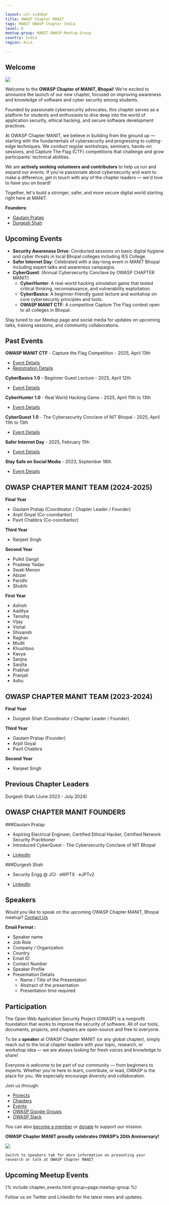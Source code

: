 ```yaml
---

layout: col-sidebar  
title: OWASP Chapter MANIT  
tags: MANIT OWASP Chapter India  
level: 6  
meetup-group: MANIT-OWASP-Meetup-Group  
country: India  
region: Asia  

---
```


## Welcome  

<img src="assets/images/logo/owasp_manit_logo.png">  

Welcome to the **OWASP Chapter of MANIT, Bhopal**! We're excited to announce the launch of our new chapter, focused on improving awareness and knowledge of software and cyber security among students.  

Founded by passionate cybersecurity advocates, this chapter serves as a platform for students and enthusiasts to dive deep into the world of application security, ethical hacking, and secure software development practices.  

At OWASP Chapter MANIT, we believe in building from the ground up — starting with the fundamentals of cybersecurity and progressing to cutting-edge techniques. We conduct regular workshops, seminars, hands-on sessions, and Capture The Flag (CTF) competitions that challenge and grow participants' technical abilities.  

We are **actively seeking volunteers and contributors** to help us run and expand our events. If you're passionate about cybersecurity and want to make a difference, get in touch with any of the chapter leaders — we'd love to have you on board!  

Together, let's build a stronger, safer, and more secure digital world starting right here at MANIT.

**Founders:**  
- [Gautam Pratap](https://www.linkedin.com/in/gautampratap/)  
- [Durgesh Shah](https://www.linkedin.com/in/darkoid/)  

## Upcoming Events  

- **Security Awareness Drive**: Conducted sessions on basic digital hygiene and cyber threats in local Bhopal colleges including IES College.  
- **Safer Internet Day**: Celebrated with a day-long event in MANIT Bhopal including expert talks and awareness campaigns.  
- **CyberQuest**: (Annual Cybersecurity Conclave by OWASP CHAPTER MANIT)
  - **CyberHunter**: A real-world hacking simulation game that tested critical thinking, reconnaissance, and vulnerability exploitation.  
  - **CyberBasics**: A beginner-friendly guest lecture and workshop on core cybersecurity principles and tools.  
  - **OWASP MANIT CTF**: A competitive Capture The Flag contest open to all colleges in Bhopal.  

Stay tuned to our Meetup page and social media for updates on upcoming talks, training sessions, and community collaborations.


## Past Events

**OWASP MANIT CTF** - Capture the Flag Competition - 2025, April 13th
- [Event Details](https://www.instagram.com/p/DH2vh8GzCfj/?igsh=cmtjcmZqZXJqNmQz)
- [Registration Details](https://unstop.com/o/VRJwKBz?utm_medium=Share&utm_source=shortUrlz)

**CyberBasics 1.0** - Beginner Guest Lecture - 2025, April 12th
- [Event Details](https://www.instagram.com/p/DIHgcohztwi/?igsh=MXRxMGl3a2VrbTN1aQ==)

**CyberHunter 1.0** - Real World Hacking Game - 2025, April 11th to 13th
- [Event Details](https://www.instagram.com/p/DIFCDT5sz7t/?igsh=MnFobWl6eHoydGc4)

**CyberQuest 1.0** - The Cybersecurity Conclave of NIT Bhopal - 2025, April 11th to 13th
- [Event Details](https://www.instagram.com/p/DIKGalRzg2r/?igsh=MTZjZ2dybHUzNTU2aQ==)

**Safer Internet Day** - 2025, February 11th 
- [Event Details](https://www.instagram.com/p/DF8MCdBz5Bt/?igsh=NnQxd3VmajQxeW1n)

**Stay Safe on Social Media** - 2023, September 18th 
- [Event Details](https://www.instagram.com/p/CxTxmaYKRyU/?igsh=bnVpZnRuMDVtcHpw)


## **OWASP CHAPTER MANIT TEAM (2024-2025)**

**Final Year**
 - Gautam Pratap (Coordinator / Chapter Leader / Founder)
 - Arpit Goyal (Co-coordiantor)
 - Pavit Chabbra (Co-coordiantor)

**Third Year**
 - Ranjeet Singh

**Second Year**
 - Pulkit Gangil
 - Pradeep Yadav
 - Swati Menon
 - Abizer
 - Paridhi
 - Shubhi

**First Year**
 - Ashish 
 - Aaditya 
 - Tanishq 
 - Vijay 
 - Vishal 
 - Shivansh
 - Raghav
 - Mudit
 - Khushboo
 - Kavya
 - Sanjna
 - Sanjita
 - Prabhat
 - Pranjali
 - Ashu



## **OWASP CHAPTER MANIT TEAM (2023-2024)**

**Final Year**
 - Durgesh Shah (Coordinator / Chapter Leader / Founder)

**Third Year**
 - Gautam Pratap (Founder)
 - Arpit Goyal
 - Pavit Chabbra

**Second Year**
 - Ranjeet Singh


## Previous Chapter Leaders

Durgesh Shah (June 2023 - July 2024)


## OWASP CHAPTER MANIT FOUNDERS

###Gautam Pratap
 - Aspiring Electrical Engineer, Certified Ethical Hacker, Certified Network Security Practitioner
 - Introduced CyberQuest - The Cybersecurity Conclave of NIT Bhopal
* [LinkedIn](https://www.linkedin.com/in/gautampratap/)

###Durgesh Shah
 - Security Engg @ JCI · eWPTX · eJPTv2
* [LinkedIn](https://www.linkedin.com/in/darkoid/)

## Speakers
Would you like to speak on the upcoming OWASP Chapter MANIT, Bhopal meetup? [Contact Us](mailto:owasp.chap.manit@gmail.com)

**Email Format :**

- Speaker name
- Job Role
- Company / Organization
- Country
- Email ID
- Contact Number
- Speaker Profile
- Presentation Details
    - Name / Title of the Presentation
    - Abstract of the presentation
    - Presentation time required


## Participation  

The Open Web Application Security Project (OWASP) is a nonprofit foundation that works to improve the security of software. All of our tools, documents, projects, and chapters are open-source and free to everyone.  

To be a **speaker** at OWASP Chapter MANIT (or any global chapter), simply reach out to the local chapter leaders with your topic, research, or workshop idea — we are always looking for fresh voices and knowledge to share!  

Everyone is welcome to be part of our community — from beginners to experts. Whether you're here to learn, contribute, or lead, OWASP is the place for you. We especially encourage diversity and collaboration.  

Join us through:  
- [Projects](/projects)  
- [Chapters](/chapters)  
- [Events](/events)  
- [OWASP Google Groups](https://groups.google.com/a/owasp.com/)  
- [OWASP Slack](https://owasp.slack.com/)  

You can also [become a member](/membership) or [donate](/donate) to support our mission.  

**OWASP Chapter MANIT proudly celebrates OWASP’s 20th Anniversary!**  

<img src="assets/images/OWASP_20th_Anniversary.jpeg">  

```Switch to Speakers tab for more information on presenting your research or talk at OWASP Chapter MANIT```  

## Upcoming Meetup Events  

{% include chapter_events.html group=page.meetup-group %}  

Follow us on Twitter and LinkedIn for the latest news and updates.
